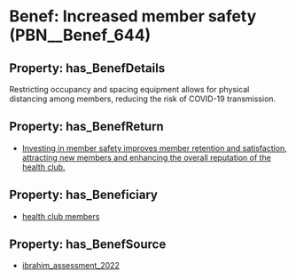 # Benef: __Increased member safety__ (PBN__Benef_644)

## Property: has_BenefDetails

Restricting occupancy and spacing equipment allows for physical distancing among members, reducing the risk of COVID-19 transmission.

## Property: has_BenefReturn

* [Investing in member safety improves member retention and satisfaction, attracting new members and enhancing the overall reputation of the health club.](../BenefReturn/PBN__BenefReturn_693)

## Property: has_Beneficiary

* [health club members](../Stakeholder/PBN__Stakeholder_272)

## Property: has_BenefSource

* [ibrahim_assessment_2022](../Article/PBN__Article_128)

